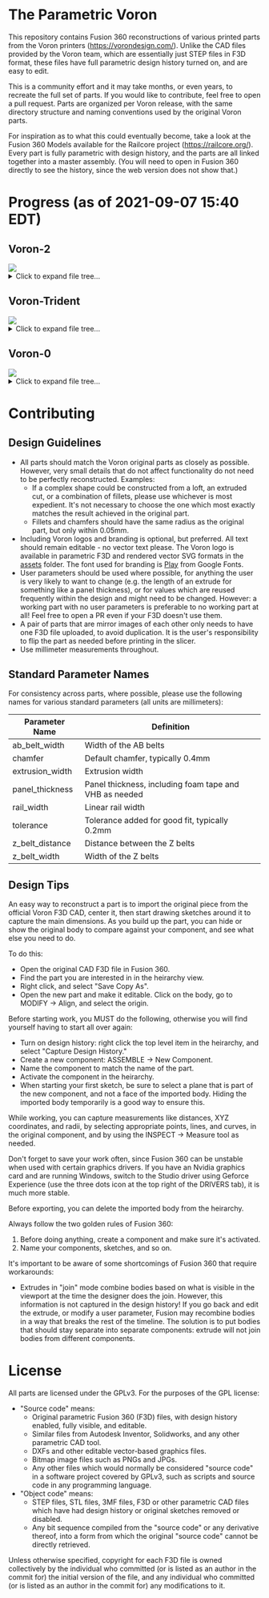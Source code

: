 # The Parametric Voron

This repository contains Fusion 360 reconstructions of various printed parts from the Voron printers (https://vorondesign.com/). Unlike the CAD files provided by the Voron team, which are essentially just STEP files in F3D format, these files have full parametric design history turned on, and are easy to edit.

This is a community effort and it may take months, or even years, to recreate the full set of parts. If you would like to contribute, feel free to open a pull request. Parts are organized per Voron release, with the same directory structure and naming conventions used by the original Voron parts.

For inspiration as to what this could eventually become, take a look at the Fusion 360 Models available for the Railcore project (https://railcore.org/). Every part is fully parametric with design history, and the parts are all linked together into a master assembly. (You will need to open in Fusion 360 directly to see the history, since the web version does not show that.)

<!-- BEGIN_STATS generated by scripts/stats.py, do not edit -->
# Progress (as of 2021-09-07 15:40 EDT)

## Voron-2
<img src="https://progress-bar.dev/35?width=500&title_width=50&title=%2046%2f131"/>

<details markdown="1"><summary markdown="1">Click to expand file tree...</summary>

- :black_large_square: TEST_PRINTS (1/3, 33%)
  - :black_large_square: Filament Card Caddy 25
  - :black_large_square: Filament Card
  - :white_check_mark: [Voron_Design_Cube_v7](./Voron-2/TEST_PRINTS/Voron_Design_Cube_v7.f3d)
- :black_large_square: VORON2.4 (45/128, 35%)
  - :black_large_square: Electronics_Compartment (2/15, 13%)
    - :black_large_square: DIN_Brackets (2/8, 25%)
      - :black_large_square: duet_duex_bracket_x2
      - :black_large_square: lrs_psu_bracket_clip
      - :white_check_mark: [pcb_din_clip_x3](./Voron-2/VORON2.4/Electronics_Compartment/DIN_Brackets/pcb_din_clip_x3.f3d)
      - :black_large_square: ramps_bracket_x2
      - :black_large_square: raspberrypi_bracket
      - :black_large_square: rs25_psu_bracket_clip
      - :white_check_mark: [skr_1.3_1.4_bracket_x2](./Voron-2/VORON2.4/Electronics_Compartment/DIN_Brackets/skr_1.3_1.4_bracket_x2.f3d)
      - :black_large_square: skr_mini_e3_bracket_x2
    - :black_large_square: LCD_Module (0/4, 0%)
      - :black_large_square: [a]_mini12864_case_hinge
      - :black_large_square: mini12864_case_front
      - :black_large_square: mini12864_case_rear
      - :black_large_square: mini12864_spacer
    - :black_large_square: Plug_Panel (0/3, 0%)
      - :black_large_square: [a]_keystone_blank_insert
      - :black_large_square: plug_panel
      - :black_large_square: plug_panel_filtered_mains
  - :black_large_square: Exhaust_Filter (2/4, 50%)
    - :white_check_mark: [[a]_exhaust_filter_mount_x2](./Voron-2/VORON2.4/Exhaust_Filter/[a]_exhaust_filter_mount_x2.f3d)
    - :black_large_square: [a]_filter_access_cover
    - :white_check_mark: [exhaust_filter_grill](./Voron-2/VORON2.4/Exhaust_Filter/exhaust_filter_grill.f3d)
    - :black_large_square: exhaust_filter_housing
  - :black_large_square: Gantry (15/54, 28%)
    - :white_check_mark: [[a]_z_belt_clip_lower_x4](./Voron-2/VORON2.4/Gantry/[a]_z_belt_clip_lower_x4.f3d)
    - :white_check_mark: [[a]_z_belt_clip_upper_x4](./Voron-2/VORON2.4/Gantry/[a]_z_belt_clip_upper_x4.f3d)
    - :black_large_square: z_chain_bottom_anchor
    - :black_large_square: z_chain_guide
    - :black_large_square: AB_Drive_Units (1/6, 17%)
      - :black_large_square: [a]_cable_cover
      - :white_check_mark: [[a]_z_chain_retainer_bracket_x2](./Voron-2/VORON2.4/Gantry/AB_Drive_Units/[a]_z_chain_retainer_bracket_x2.f3d)
      - :black_large_square: a_drive_frame_lower
      - :black_large_square: a_drive_frame_upper
      - :black_large_square: b_drive_frame_lower
      - :black_large_square: b_drive_frame_upper
    - :black_large_square: Front_Idlers (2/6, 33%)
      - :white_check_mark: [[a]_tensioner_left](./Voron-2/VORON2.4/Gantry/Front_Idlers/[a]_tensioner_left.f3d)
      - :white_check_mark: [[a]_tensioner_right](./Voron-2/VORON2.4/Gantry/Front_Idlers/[a]_tensioner_left.f3d)
      - :black_large_square: front_idler_left_lower
      - :black_large_square: front_idler_left_upper
      - :black_large_square: front_idler_right_lower
      - :black_large_square: front_idler_right_upper
    - :black_large_square: X_Axis (7/35, 20%)
      - :black_large_square: XY_Joints (0/8, 0%)
        - :black_large_square: [a]_endstop_pod_hall_effect
        - :black_large_square: [a]_endstop_pod_microswitch
        - :black_large_square: [a]_xy_joint_cable_bridge_generic
        - :black_large_square: [a]_xy_joint_cable_bridge_igus
        - :black_large_square: xy_joint_left_lower
        - :black_large_square: xy_joint_left_upper
        - :black_large_square: xy_joint_right_lower
        - :black_large_square: xy_joint_right_upper
      - :black_large_square: X_Carriage (7/27, 26%)
        - :white_check_mark: [[a]_belt_clamp_x2](./Voron-2/VORON2.4/Gantry/X_Axis/X_Carriage/[a]_belt_clamp_x2.f3d)
        - :black_large_square: [a]_blower_housing_front
        - :black_large_square: blower_housing_rear
        - :black_large_square: hotend_fan_mount
        - :white_check_mark: [probe_retainer_bracket](./Voron-2/VORON2.4/Gantry/X_Axis/X_Carriage/probe_retainer_bracket.f3d)
        - :black_large_square: x_carriage_frame_left
        - :black_large_square: x_carriage_frame_right
        - :white_check_mark: [x_carriage_pivot_block](./Voron-2/VORON2.4/Gantry/X_Axis/X_Carriage/x_carriage_pivot_block.f3d)
        - :black_large_square: Bowden (0/5, 0%)
          - :black_large_square: bowden_module_front
          - :black_large_square: bowden_module_rear_generic
          - :black_large_square: bowden_module_rear_igus
          - :black_large_square: bsp_adapter
          - :black_large_square: tl_collet_adapter
        - :black_large_square: Direct_Feed (4/8, 50%)
          - :black_large_square: [a]_connector_cover
          - :black_large_square: [a]_guidler
          - :white_check_mark: [[a]_latch](./Voron-2/VORON2.4/Gantry/X_Axis/X_Carriage/Direct_Feed/[a]_latch.f3d)
          - :white_check_mark: [chain_anchor_generic](./Voron-2/VORON2.4/Gantry/X_Axis/X_Carriage/Direct_Feed/chain_anchor_generic.f3d)
          - :white_check_mark: [chain_anchor_igus](./Voron-2/VORON2.4/Gantry/X_Axis/X_Carriage/Direct_Feed/chain_anchor_igus.f3d)
          - :black_large_square: extruder_body
          - :black_large_square: extruder_motor_plate
          - :white_check_mark: [latch_shuttle](./Voron-2/VORON2.4/Gantry/X_Axis/X_Carriage/Direct_Feed/latch_shuttle.f3d)
        - :black_large_square: Printheads (0/6, 0%)
          - :black_large_square: E3D_V6 (0/2, 0%)
            - :black_large_square: printhead_front_e3dv6
            - :black_large_square: printhead_rear_e3dv6
          - :black_large_square: Slice_Mosquito (0/2, 0%)
            - :black_large_square: printhead_front_mosquito
            - :black_large_square: printhead_rear_mosquito
          - :black_large_square: TriangleLab_Dragon (0/2, 0%)
            - :black_large_square: printhead_front_dragon
            - :black_large_square: printhead_rear_dragon
    - :white_check_mark: Z_Joints (3/3, 100%)
      - :white_check_mark: [z_joint_lower_x4](./Voron-2/VORON2.4/Gantry/Z_Joints/z_joint_lower_x4.f3d)
      - :white_check_mark: [z_joint_upper_hall_effect](./Voron-2/VORON2.4/Gantry/Z_Joints/z_joint_upper_hall_effect.f3d)
      - :white_check_mark: [z_joint_upper_x4](./Voron-2/VORON2.4/Gantry/Z_Joints/z_joint_upper_x4.f3d)
  - :black_large_square: Panel_Mounting (10/12, 83%)
    - :black_large_square: bottom_panel_clip_x4
    - :black_large_square: bottom_panel_hinge_x2
    - :white_check_mark: [corner_panel_clip_3mm_x12](./Voron-2/VORON2.4/Panel_Mounting/corner_panel_clip_3mm_x12.f3d)
    - :white_check_mark: [corner_panel_clip_6mm_x4](./Voron-2/VORON2.4/Panel_Mounting/corner_panel_clip_3mm_x12.f3d)
    - :white_check_mark: [midspan_panel_clip_3mm_x12](./Voron-2/VORON2.4/Panel_Mounting/midspan_panel_clip_3mm_x12.f3d)
    - :white_check_mark: [midspan_panel_clip_6mm_x3](./Voron-2/VORON2.4/Panel_Mounting/midspan_panel_clip_3mm_x12.f3d)
    - :white_check_mark: [z_belt_cover_a_x2](./Voron-2/VORON2.4/Panel_Mounting/z_belt_cover_a_x2.f3d)
    - :white_check_mark: [z_belt_cover_b_x2](./Voron-2/VORON2.4/Panel_Mounting/z_belt_cover_a_x2.f3d)
    - :white_check_mark: Front_Doors (4/4, 100%)
      - :white_check_mark: [door_hinge_x4](./Voron-2/VORON2.4/Panel_Mounting/Front_Doors/door_hinge_x4.f3d)
      - :white_check_mark: [handle_a_x2](./Voron-2/VORON2.4/Panel_Mounting/Front_Doors/handle_a_x2.f3d)
      - :white_check_mark: [handle_b_x2](./Voron-2/VORON2.4/Panel_Mounting/Front_Doors/handle_a_x2.f3d)
      - :white_check_mark: [latch_x2](./Voron-2/VORON2.4/Panel_Mounting/Front_Doors/latch_x2.f3d)
  - :black_large_square: Skirts (1/16, 6%)
    - :white_check_mark: [[a]_60mm_fan_blank_insert_x2](./Voron-2/VORON2.4/Skirts/[a]_60mm_fan_blank_insert_x2.f3d)
    - :black_large_square: [a]_belt_guard_a_x2
    - :black_large_square: [a]_belt_guard_b_x2
    - :black_large_square: side_fan_support_x2
    - :black_large_square: 250 (0/4, 0%)
      - :black_large_square: front_rear_skirt_a_250_x2
      - :black_large_square: front_rear_skirt_b_250_x2
      - :black_large_square: side_skirt_a_250_x2
      - :black_large_square: side_skirt_b_250_x2
    - :black_large_square: 300 (0/4, 0%)
      - :black_large_square: front_rear_skirt_a_300_x2
      - :black_large_square: front_rear_skirt_b_300_x2
      - :black_large_square: side_skirt_a_300_x2
      - :black_large_square: side_skirt_b_300_x2
    - :black_large_square: 350 (0/4, 0%)
      - :black_large_square: front_rear_skirt_a_350_x2
      - :black_large_square: front_rear_skirt_b_350_x2
      - :black_large_square: side_skirt_a_350_x2
      - :black_large_square: side_skirt_b_350_x2
  - :white_check_mark: Spool_Management (2/2, 100%)
    - :white_check_mark: [bowen_retainer](./Voron-2/VORON2.4/Spool_Management/bowen_retainer.f3d)
    - :white_check_mark: [spool_holder](./Voron-2/VORON2.4/Spool_Management/spool_holder.f3d)
  - :white_check_mark: Tools (2/2, 100%)
    - :white_check_mark: [bed_hole_marking_template_x1_Rev2](./Voron-2/VORON2.4/Tools/bed_hole_marking_template_x1_Rev2.f3d)
    - :white_check_mark: [rail_installation_guide_center_x2](./Voron-2/VORON2.4/Tools/rail_installation_guide_center_x2.f3d)
  - :black_large_square: Z_Drive (6/11, 55%)
    - :white_check_mark: [[a]_belt_tensioner_a_x2](./Voron-2/VORON2.4/Z_Drive/[a]_belt_tensioner_a_x2.f3d)
    - :white_check_mark: [[a]_belt_tensioner_b_x2](./Voron-2/VORON2.4/Z_Drive/[a]_belt_tensioner_a_x2.f3d)
    - :black_large_square: [a]_stopgap_80T_hubbed_gear
    - :white_check_mark: [[a]_z_drive_baseplate_a_x2](./Voron-2/VORON2.4/Z_Drive/[a]_z_drive_baseplate_a_x2.f3d)
    - :white_check_mark: [[a]_z_drive_baseplate_b_x2](./Voron-2/VORON2.4/Z_Drive/[a]_z_drive_baseplate_a_x2.f3d)
    - :black_large_square: z_drive_main_a_x2
    - :black_large_square: z_drive_main_b_x2
    - :black_large_square: z_drive_retainer_a_x2
    - :black_large_square: z_drive_retainer_b_x2
    - :white_check_mark: [z_motor_mount_a_x2](./Voron-2/VORON2.4/Z_Drive/z_motor_mount_a_x2.f3d)
    - :white_check_mark: [z_motor_mount_b_x2](./Voron-2/VORON2.4/Z_Drive/z_motor_mount_a_x2.f3d)
  - :white_check_mark: Z_Endstop (1/1, 100%)
    - :white_check_mark: [nozzle_probe](./Voron-2/VORON2.4/Z_Endstop/nozzle_probe.f3d)
  - :white_check_mark: Z_Idlers (4/4, 100%)
    - :white_check_mark: [[a]_z_tensioner_x4_6mm](./Voron-2/VORON2.4/Z_Idlers/[a]_z_tensioner_x4_6mm.f3d)
    - :white_check_mark: [[a]_z_tensioner_x4_9mm](./Voron-2/VORON2.4/Z_Idlers/[a]_z_tensioner_x4_6mm.f3d)
    - :white_check_mark: [z_tensioner_bracket_a_x2](./Voron-2/VORON2.4/Z_Idlers/z_tensioner_bracket_a_x2.f3d)
    - :white_check_mark: [z_tensioner_bracket_b_x2](./Voron-2/VORON2.4/Z_Idlers/z_tensioner_bracket_a_x2.f3d)
  - :black_large_square: ZipChain (0/7, 0%)
    - :black_large_square: XY (0/3, 0%)
      - :black_large_square: zipchain2_xy_end
      - :black_large_square: zipchain2_xy_link_a
      - :black_large_square: zipchain2_xy_link_b
    - :black_large_square: Z (0/4, 0%)
      - :black_large_square: zipchain2_z_end
      - :black_large_square: zipchain2_z_link_a
      - :black_large_square: zipchain2_z_link_b
      - :black_large_square: zipchain2_z_link_b_locking
</details>

## Voron-Trident
<img src="https://progress-bar.dev/6?width=500&title_width=50&title=%20%209%2f140"/>

<details markdown="1"><summary markdown="1">Click to expand file tree...</summary>

- :black_large_square: ElectronicsBay (0/17, 0%)
  - :black_large_square: DIN_center_support_x2
  - :black_large_square: DIN_frame_mount_x4
  - :black_large_square: PSU_stabilizer_50mm
  - :black_large_square: cable_frame_anchor_x6
  - :black_large_square: lrs_psu_bracket_x2
  - :black_large_square: pcb_din_clip_v2_x5
  - :black_large_square: raspberrypi_bracket
  - :black_large_square: rs25_psu_bracket
  - :black_large_square: Controller_Mounts (0/7, 0%)
    - :black_large_square: BTT_MOT_EXP_bracket
    - :black_large_square: Duet2_Duet3Mini5_bracket_2pc
    - :black_large_square: GTR_bracket_2pc
    - :black_large_square: Octopus_bracket_2pc
    - :black_large_square: SKR_Pro_bracket_2pc
    - :black_large_square: SKR_bracket_inline_2pc
    - :black_large_square: Spider_bracket_2pc
  - :black_large_square: Other_PS_Mounts (0/2, 0%)
    - :black_large_square: UHP_200_Mount_x2
    - :black_large_square: UHP_350_Mount_x2
- :black_large_square: Exhaust_Filter (1/4, 25%)
  - :black_large_square: [a]_exhaust_filter_mount_x2
  - :black_large_square: [a]_filter_access_cover
  - :white_check_mark: [exhaust_filter_grill](Voron-2/VORON2.4/Exhaust_Filter/exhaust_filter_grill.f3d)
  - :black_large_square: exhaust_filter_housing
- :black_large_square: Gantry (3/49, 6%)
  - :black_large_square: AB_Drive_Units (0/7, 0%)
    - :black_large_square: [a]_wire_cover
    - :black_large_square: [a]_y_endstop_bumper
    - :black_large_square: [a]_y_endstop_housing
    - :black_large_square: a_drive_frame_lower
    - :black_large_square: a_drive_frame_upper
    - :black_large_square: b_drive_frame_lower
    - :black_large_square: b_drive_frame_upper
  - :black_large_square: Front_Idlers (2/4, 50%)
    - :white_check_mark: [[a]_tensioner_left](Voron-2/VORON2.4/Gantry/Front_Idlers/[a]_tensioner_left.f3d)
    - :white_check_mark: [[a]_tensioner_right](Voron-2/VORON2.4/Gantry/Front_Idlers/[a]_tensioner_left.f3d)
    - :black_large_square: front_idler_a_x2
    - :black_large_square: front_idler_b_x2
  - :black_large_square: X_Axis (1/38, 3%)
    - :black_large_square: XY_Joints (0/8, 0%)
      - :black_large_square: [a]_endstop_pod_hall_effect
      - :black_large_square: [a]_endstop_pod_microswitch
      - :black_large_square: [a]_xy_joint_cable_bridge_2hole
      - :black_large_square: [a]_xy_joint_cable_bridge_3hole
      - :black_large_square: xy_joint_left_lower_MGN12
      - :black_large_square: xy_joint_left_upper_MGN12
      - :black_large_square: xy_joint_right_lower_MGN12
      - :black_large_square: xy_joint_right_upper_MGN12
    - :black_large_square: X_Carriage (1/30, 3%)
      - :black_large_square: [a]_blower_housing_front
      - :black_large_square: blower_housing_rear
      - :black_large_square: hotend_fan_mount
      - :black_large_square: probe_retainer_bracket
      - :black_large_square: probe_retainer_bracket_9mm
      - :black_large_square: x_carriage_frame_left
      - :black_large_square: x_carriage_frame_right
      - :black_large_square: Bowden (0/5, 0%)
        - :black_large_square: bowden_module_front
        - :black_large_square: bowden_module_rear_10x11chains
        - :black_large_square: bowden_module_rear_igus
        - :black_large_square: bsp_adapter
        - :black_large_square: tl_collet_adapter
      - :black_large_square: Direct Feed (1/8, 12%)
        - :black_large_square: [a]_connector_cover
        - :black_large_square: [a]_guidler
        - :white_check_mark: [[a]_latch](Voron-2/VORON2.4/Gantry/X_Axis/X_Carriage/Direct_Feed/[a]_latch.f3d)
        - :black_large_square: [a]_latch_shuttle
        - :black_large_square: chain_anchor_2hole
        - :black_large_square: chain_anchor_3hole
        - :black_large_square: extruder_body
        - :black_large_square: extruder_motor_plate
      - :black_large_square: Toolheads (0/10, 0%)
        - :black_large_square: Dragon (0/2, 0%)
          - :black_large_square: printhead_front_dragon
          - :black_large_square: printhead_rear_dragon
        - :black_large_square: Dragonfly_BMO (0/2, 0%)
          - :black_large_square: printhead_front_dragonfly_bmo
          - :black_large_square: printhead_rear_dragonfly_bmo
        - :black_large_square: Dragonfly_BMS (0/2, 0%)
          - :black_large_square: printhead_front_dragonfly_bms
          - :black_large_square: printhead_rear_dragonfly_bms
        - :black_large_square: E3D V6 (0/2, 0%)
          - :black_large_square: printhead_front_e3dv6
          - :black_large_square: printhead_rear_e3dv6
        - :black_large_square: Slice Mosquito (0/2, 0%)
          - :black_large_square: printhead_front_mosquito
          - :black_large_square: printhead_rear_mosquito
- :black_large_square: Panels (1/14, 7%)
  - :black_large_square: bottom_panel_clip_x4
  - :black_large_square: bottom_panel_hinge_x2
  - :black_large_square: corner_panel_clip_4mm_x8
  - :black_large_square: corner_panel_clip_6mm_x8
  - :black_large_square: deck_support_3mm_x8
  - :black_large_square: deck_support_4mm_x8
  - :black_large_square: midspan_panel_clip_4mm_x7
  - :black_large_square: midspan_panel_clip_6mm_x8
  - :black_large_square: wire_corner_left
  - :black_large_square: wire_corner_right
  - :black_large_square: Front_Doors (1/4, 25%)
    - :black_large_square: door_hinge_x6
    - :black_large_square: handle_a_x2
    - :black_large_square: handle_b_x2
    - :white_check_mark: [latch_x2](Voron-2/VORON2.4/Panel_Mounting/Front_Doors/latch_x2.f3d)
- :black_large_square: Skirt (0/30, 0%)
  - :black_large_square: [a]_60mm_fan_blank_insert_x2
  - :black_large_square: [a]_corner_baseplate_a_x2
  - :black_large_square: [a]_corner_baseplate_b_x2
  - :black_large_square: [a]_keystone_blank_insert_x2
  - :black_large_square: [a]_mini12864_case_front_insert
  - :black_large_square: [a]_mini12864_case_hinge
  - :black_large_square: [a]_skirt_logo_x2
  - :black_large_square: corner_a_x2
  - :black_large_square: corner_b_x2
  - :black_large_square: keystone_panel
  - :black_large_square: mini12864_case_front
  - :black_large_square: mini12864_case_rear
  - :black_large_square: power_inlet_adamstech
  - :black_large_square: power_inlet_filtered
  - :black_large_square: side_fan_support_x2
  - :black_large_square: 250 (0/5, 0%)
    - :black_large_square: front_skirt_a_250
    - :black_large_square: front_skirt_b_250
    - :black_large_square: rear_center_skirt_250
    - :black_large_square: side_skirt_a_250_x2
    - :black_large_square: side_skirt_b_250_x2
  - :black_large_square: 300 (0/5, 0%)
    - :black_large_square: front_skirt_a_300
    - :black_large_square: front_skirt_b_300
    - :black_large_square: rear_center_skirt_300
    - :black_large_square: side_skirt_a_300_x2
    - :black_large_square: side_skirt_b_300_x2
  - :black_large_square: 350 (0/5, 0%)
    - :black_large_square: front_skirt_a_350
    - :black_large_square: front_skirt_b_350
    - :black_large_square: rear_center_skirt_350
    - :black_large_square: side_skirt_a_350_x2
    - :black_large_square: side_skirt_b_350_x2
- :white_check_mark: Spool_Management (2/2, 100%)
  - :white_check_mark: [bowen_retainer](Voron-2/VORON2.4/Spool_Management/bowen_retainer.f3d)
  - :white_check_mark: [spool_holder](Voron-2/VORON2.4/Spool_Management/spool_holder.f3d)
- :black_large_square: Tools (1/6, 17%)
  - :black_large_square: 10mm_extrusion_drill_guide
  - :black_large_square: 110mm_Y_alignment_spacer_x2
  - :black_large_square: 140mm_extrusion_drill_guide
  - :black_large_square: AB_pulley_jig
  - :black_large_square: MGN12_rail_guide_x2
  - :white_check_mark: [MGN9_rail_guide_x2](Voron-2/VORON2.4/Tools/rail_installation_guide_center_x2.f3d)
- :black_large_square: Z_Assembly (1/18, 6%)
  - :black_large_square: [a]_z_carriage_left
  - :black_large_square: [a]_z_carriage_right
  - :black_large_square: [a]_z_rail_stop_x3
  - :white_check_mark: [nozzle_probe](Voron-2/VORON2.4/Z_Endstop/nozzle_probe.f3d)
  - :black_large_square: z_bed_left
  - :black_large_square: z_bed_rear
  - :black_large_square: z_bed_right
  - :black_large_square: z_cable_chain_mount_2hole
  - :black_large_square: z_cable_chain_mount_3hole
  - :black_large_square: z_carriage_left
  - :black_large_square: z_carriage_rear_2hole
  - :black_large_square: z_carriage_rear_3hole
  - :black_large_square: z_carriage_right
  - :black_large_square: z_rear_extrusionbracket_left
  - :black_large_square: z_rear_extrusionbracket_right
  - :black_large_square: z_stepper_left
  - :black_large_square: z_stepper_rear
  - :black_large_square: z_stepper_right
</details>

## Voron-0
<img src="https://progress-bar.dev/3?width=500&title_width=50&title=%20%20%202%2f61"/>

<details markdown="1"><summary markdown="1">Click to expand file tree...</summary>

- :black_large_square:  (2/31, 6%)
- :black_large_square: A_Drive_Frame_Lower_x1
- :black_large_square: A_Drive_Frame_Upper_x1
- :black_large_square: A_Idler_Lower_x1
- :black_large_square: A_Idler_Upper_x1
- :black_large_square: B_Drive_Frame_Lower_x1
- :black_large_square: B_Drive_Frame_Upper_x1
- :black_large_square: B_Idler_Lower_x1
- :black_large_square: B_Idler_Upper_x1
- :black_large_square: Front_Bed_Mount_x1
- :black_large_square: M2_Nut_Adapter_Rotated_x5
- :black_large_square: Power_Inlet_x1
- :black_large_square: Raspberry_Pi_3b_Mount_x1
- :black_large_square: Rear_Bed_Mount_Left_x1
- :black_large_square: Rear_Bed_Mount_Right_x1
- :black_large_square: Skr_E3_Mounting_Bracket_x1
- :black_large_square: XY_Joint_Left_Lower_x1
- :black_large_square: XY_Joint_Left_Upper_x1
- :black_large_square: XY_Joint_Right_Lower_x1
- :black_large_square: XY_Joint_Right_Upper_x1
- :black_large_square: [a]_9mm_Spacer_x6
- :black_large_square: [a]_A_Drive_Tensioner_x1
- :black_large_square: [a]_B_Drive_Tensione_x1
- :black_large_square: [a]_Foot_Front_x2
- :black_large_square: [a]_Foot_Rear_Left_x1
- :black_large_square: [a]_Foot_Rear_Right_x1
- :white_check_mark: [[a]_Railstops_x6](./Voron-0/[a]_Railstops_x6.f3d)
- :black_large_square: [a]_Tensioner_Knob_x2
- :white_check_mark: [[a]_Thumb_Nut_x3](./Voron-0/[a]_Thumb_Nut_x3.f3d)
- :black_large_square: [a]_X_Endstop_Bumper_x1
- :black_large_square: [a]_Z_Endstop_Mount_x1
- :black_large_square: [a]_Z_Motor_Mount_x1
- :black_large_square: Panel_Mounting (0/20, 0%)
  - :black_large_square: For_2.5mm_Panels (0/5, 0%)
    - :black_large_square: 2point5mm_Bottom_Corner_Rear_mirror_x1
    - :black_large_square: 2point5mm_Bottom_Corner_Side_mirror_x1
    - :black_large_square: 2point5mm_Top_Corner_Rear_mirror_x1
    - :black_large_square: 2point5mm_Top_Corner_Rear_x1
    - :black_large_square: 2point5mm_Top_Corner_Side_mirror_x1
  - :black_large_square: For_3mm_Panels (0/15, 0%)
    - :black_large_square: 3mm_Bottom_Corner_Front_x1
    - :black_large_square: 3mm_Bottom_Corner_Rear_mirror_x1
    - :black_large_square: 3mm_Bottom_Corner_Rear_x1
    - :black_large_square: 3mm_Bottom_Corner_Side_mirror_x1
    - :black_large_square: 3mm_Bottom_Corner_Side_x2
    - :black_large_square: 3mm_Hinge_Bottom_A_x1
    - :black_large_square: 3mm_Hinge_Bottom_B_x1
    - :black_large_square: 3mm_Hinge_Top_A_x1
    - :black_large_square: 3mm_Hinge_Top_B_x1
    - :black_large_square: 3mm_Middle_Clip_x9
    - :black_large_square: 3mm_Top_Corner_Front_x1
    - :black_large_square: 3mm_Top_Corner_Rear_mirror_x1
    - :black_large_square: 3mm_Top_Corner_Rear_x1
    - :black_large_square: 3mm_Top_Corner_Side_mirror_x1
    - :black_large_square: 3mm_Top_Corner_Side_x2
- :black_large_square: Toolheads (0/8, 0%)
  - :black_large_square: Mini_Afterburner (0/8, 0%)
    - :black_large_square: Guidler_DD_x1
    - :black_large_square: Latch_DD_x1
    - :black_large_square: Latch_Shuttle_DD_x1
    - :black_large_square: Motor_Frame_x1
    - :black_large_square: Dragon_Toolhead_DD (0/2, 0%)
      - :black_large_square: [a]_Cowling_dragon_x1
      - :black_large_square: [a]_Mid_Body_Dragon_x1
    - :black_large_square: Dragonfly_BMO_Toolhead_DD (0/1, 0%)
      - :black_large_square: [a]_Mid_Body_BMO_x1
    - :black_large_square: Mosquito_Toolhead_DD (0/1, 0%)
      - :black_large_square: [a]_Mid_Body_Mosquito_x1
- :black_large_square: Tools (0/1, 0%)
  - :black_large_square: AB_pulley_jig_x1
- :black_large_square: Tophat (0/1, 0%)
  - :black_large_square: Lower_Corner_1_and_3_Clip_x2
</details>

<!-- END_STATS -->

# Contributing

## Design Guidelines

* All parts should match the Voron original parts as closely as possible.
  However, very small details that do not affect functionality do not need to be
  perfectly reconstructed. Examples:
  * If a complex shape could be constructed from a loft, an extruded cut,
    or a combination of fillets, please use whichever is most expedient.
    It's not necessary to choose the one which most exactly matches the
    result achieved in the original part.
  * Fillets and chamfers should have the same radius as the original
    part, but only within 0.05mm.
* Including Voron logos and branding is optional, but preferred. All text should
  remain editable - no vector text please. The Voron logo is available in
  parametric F3D and rendered vector SVG formats in the [assets](assets) folder.
  The font used for branding is
  [Play](https://fonts.google.com/specimen/Play?preview.text=VORON&preview.text_type=custom)
  from Google Fonts.
* User parameters should be used where possible, for anything the user
  is very likely to want to change (e.g. the length of an extrude for
  something like a panel thickness), or for values which are reused frequently
  within the design and might need to be changed. However: a working part
  with no user parameters is preferable to no working part at all!
  Feel free to open a PR even if your F3D doesn't use them.
* A pair of parts that are mirror images of each other only needs to have one
  F3D file uploaded, to avoid duplication. It is the user's responsibility
  to flip the part as needed before printing in the slicer.
* Use millimeter measurements throughout.

## Standard Parameter Names

For consistency across parts, where possible, please use the following names
for various standard parameters (all units are millimeters):

| Parameter Name | Definition |
| --- | --- |
| ab_belt_width | Width of the AB belts |
| chamfer | Default chamfer, typically 0.4mm |
| extrusion_width | Extrusion width |
| panel_thickness | Panel thickness, including foam tape and VHB as needed |
| rail_width | Linear rail width |
| tolerance | Tolerance added for good fit, typically 0.2mm |
| z_belt_distance | Distance between the Z belts |
| z_belt_width | Width of the Z belts |

## Design Tips

An easy way to reconstruct a part is to import the original piece from the
official Voron F3D CAD, center it, then start drawing sketches around it to
capture the main dimensions. As you build up the part, you can hide or show the
original body to compare against your component, and see what else you need to do.

To do this:

* Open the original CAD F3D file in Fusion 360.
* Find the part you are interested in in the heirarchy view.
* Right click, and select "Save Copy As".
* Open the new part and make it editable. Click on the body, go to
  MODIFY -> Align, and select the origin.

Before starting work, you MUST do the following, otherwise you will find
yourself having to start all over again:

* Turn on design history: right click the top level item in the heirarchy,
  and select "Capture Design History."
* Create a new component: ASSEMBLE -> New Component.
* Name the component to match the name of the part.
* Activate the component in the heirarchy.
* When starting your first sketch, be sure to select a plane that is
  part of the new component, and not a face of the imported body.
  Hiding the imported body temporarily is a good way to ensure this.

While working, you can capture measurements like distances, XYZ coordinates,
and radii, by selecting appropriate points, lines, and curves, in the original
component, and by using the INSPECT -> Measure tool as needed.

Don't forget to save your work often, since Fusion 360 can be unstable when
used with certain graphics drivers. If you have an Nvidia graphics card
and are running Windows, switch to the Studio driver using Geforce Experience
(use the three dots icon at the top right of the DRIVERS tab), it is much
more stable.

Before exporting, you can delete the imported body from the heirarchy.

Always follow the two golden rules of Fusion 360:

1. Before doing anything, create a component and make sure it's activated.
2. Name your components, sketches, and so on.

It's important to be aware of some shortcomings of Fusion 360 that require
workarounds:

* Extrudes in "join" mode combine bodies based on what is visible in the
  viewport at the time the designer does the join. However, this information
  is not captured in the design history! If you go back and edit the extrude,
  or modify a user parameter, Fusion may recombine bodies in a way that
  breaks the rest of the timeline. The solution is to put bodies that
  should stay separate into separate components: extrude will not join bodies
  from different components.


# License

All parts are licensed under the GPLv3. For the purposes of the GPL license:

- "Source code" means:
  - Original parametric Fusion 360 (F3D) files, with design history enabled, fully visible, and editable.
  - Similar files from Autodesk Inventor, Solidworks, and any other parametric CAD tool.
  - DXFs and other editable vector-based graphics files.
  - Bitmap image files such as PNGs and JPGs.
  - Any other files which would normally be considered "source code" in a software project covered by GPLv3, such as scripts and source code in any programming language.
- "Object code" means:
  - STEP files, STL files, 3MF files, F3D or other parametric CAD files which have had design history or original sketches removed or disabled.
  - Any bit sequence compiled from the "source code" or any derivative thereof, into a form from which the original "source code" cannot be directly retrieved.

Unless otherwise specified, copyright for each F3D file is owned collectively by the individual who committed (or is listed as an author in the commit for) the initial version of the file, and any individual who committed (or is listed as an author in the commit for) any modifications to it.
